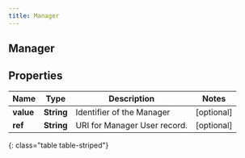 ```yaml
---
title: Manager
---
```

## Manager


## Properties

| Name | Type | Description | Notes |
| ------------ | ------------- | ------------- | ------------- |
| **value** | **String** | Identifier of the Manager |  [optional] |
| **ref** | **String** | URI for Manager User record. |  [optional] |
{: class="table table-striped"}



